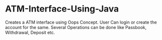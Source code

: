 # ATM-Interface-Using-Java

Creates a ATM interface using Oops Concept.
User Can login or create the account for the same.
Several Operations can be done like Passbook, Withdrawal, Deposit etc.

